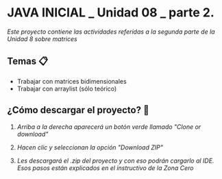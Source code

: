 # JAVA INICIAL _ Unidad 08 _ parte 2.

_Este proyecto contiene las actividades referidas a la segunda parte de la Unidad 8 sobre matrices_

## Temas 📋
* Trabajar con matrices bidimensionales
* Trabajar con arraylist (sólo teórico)

## ¿Cómo descargar el proyecto? 🔧
1. _Arriba a la derecha aparecerá un botón verde llamado "Clone or download"_

2. _Hacen clic y seleccionan la opción "Download ZIP"_

3. _Les descargará el .zip del proyecto y con eso podrán cargarlo al IDE. Esos pasos están explicados en el instructivo de la Zona Cero_
